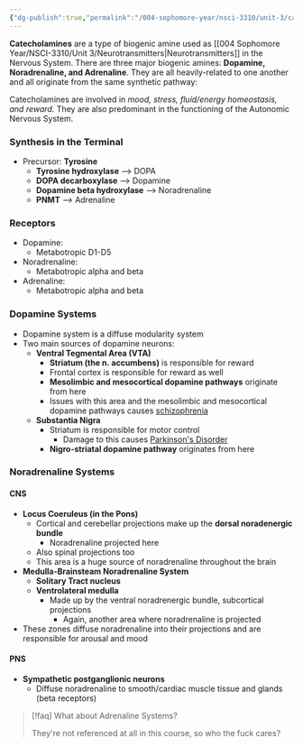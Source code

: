 ```yaml
---
{"dg-publish":true,"permalink":"/004-sophomore-year/nsci-3310/unit-3/catecholamines/"}
---
```


**Catecholamines** are a type of biogenic amine used as [[004 Sophomore Year/NSCI-3310/Unit 3/Neurotransmitters\|Neurotransmitters]] in the Nervous System. There are three major biogenic amines: **Dopamine, Noradrenaline, and Adrenaline**. They are all heavily-related to one another and all originate from the same synthetic pathway:

Catecholamines are involved in *mood, stress, fluid/energy homeostasis, and reward.* They are also predominant in the functioning of the Autonomic Nervous System.

### Synthesis in the Terminal

- Precursor: **Tyrosine**
	- **Tyrosine hydroxylase** --> DOPA
	- **DOPA decarboxylase** --> Dopamine
	- **Dopamine beta hydroxylase** --> Noradrenaline
	- **PNMT** --> Adrenaline

### Receptors

- Dopamine:
	- Metabotropic D1-D5
- Noradrenaline:
	- Metabotropic alpha and beta
- Adrenaline:
	- Metabotropic alpha and beta

### Dopamine Systems

- Dopamine system is a diffuse modularity system
- Two main sources of dopamine neurons:
	- **Ventral Tegmental Area (VTA)**
		- **Striatum (the n. accumbens)** is responsible for reward
		- Frontal cortex is responsible for reward as well
		- **Mesolimbic and mesocortical dopamine pathways** originate from here
		- Issues with this area and the mesolimbic and mesocortical dopamine pathways causes <u>schizophrenia</u>
	- **Substantia Nigra**
		- Striatum is responsible for motor control
			- Damage to this causes <u>Parkinson's Disorder</u>
		- **Nigro-striatal dopamine pathway** originates from here

### Noradrenaline Systems

#### CNS

- **Locus Coeruleus (in the Pons)**
	- Cortical and cerebellar projections make up the **dorsal noradenergic bundle**
		- Noradrenaline projected here
	- Also spinal projections too
	- This area is a huge source of noradrenaline throughout the brain
- **Medulla-Brainsteam Noradrenaline System**
	- **Solitary Tract nucleus**
	- **Ventrolateral medulla**
		- Made up by the ventral noradrenergic bundle, subcortical projections
			- Again, another area where noradrenaline is projected
- These zones diffuse noradrenaline into their projections and are responsible for arousal and mood

#### PNS

- **Sympathetic postganglionic neurons**
	- Diffuse noradrenaline to smooth/cardiac muscle tissue and glands (beta receptors)


> [!faq] What about Adrenaline Systems?
> 
> They're not referenced at all in this course, so who the fuck cares?


